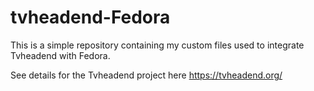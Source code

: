 tvheadend-Fedora
================

This is a simple repository containing my custom files used to integrate Tvheadend with Fedora.

See details for the Tvheadend project here https://tvheadend.org/